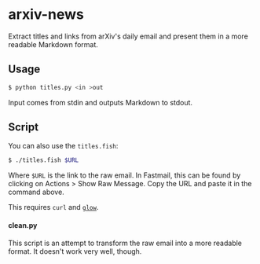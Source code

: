 # arxiv-news

Extract titles and links from arXiv's daily email and present them in a more readable
Markdown format.

## Usage

```sh
$ python titles.py <in >out
```

Input comes from stdin and outputs Markdown to stdout.

## Script

You can also use the `titles.fish`:

```sh
$ ./titles.fish $URL
```

Where `$URL` is the link to the raw email. In Fastmail, this can be found by clicking
on Actions > Show Raw Message. Copy the URL and paste it in the command above.

This requires `curl` and [`glow`](https://github.com/charmbracelet/glow).

#### clean.py

This script is an attempt to transform the raw email into a more readable format. It
doesn't work very well, though.
